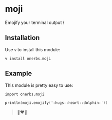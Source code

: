 # moji

Emojify your terminal output *!*


## Installation

Use `v` to install this module:

	v install onerbs.moji


## Example

This module is pretty easy to use:

``` V
import onerbs.moji

println(moji.emojify(':hugs::heart::dolphin:'))
```

> :hugs::heart::dolphin:
